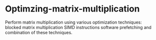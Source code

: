 # Optimzing-matrix-multiplication
Perform matrix multiplication using various optimization techniques:  blocked matrix multiplication SIMD instructions software prefetching and combination of these techniques.
